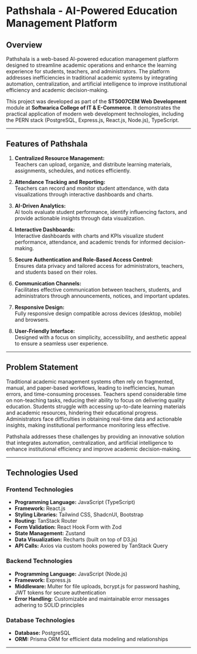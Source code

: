 # Pathshala - AI-Powered Education Management Platform

## Overview
Pathshala is a web-based AI-powered education management platform designed to streamline academic operations and enhance the learning experience for students, teachers, and administrators. The platform addresses inefficiencies in traditional academic systems by integrating automation, centralization, and artificial intelligence to improve institutional efficiency and academic decision-making.

This project was developed as part of the **ST5007CEM Web Development** module at **Softwarica College of IT & E-Commerce**. It demonstrates the practical application of modern web development technologies, including the PERN stack (PostgreSQL, Express.js, React.js, Node.js), TypeScript.

---

## Features of Pathshala

1. **Centralized Resource Management:**  
   Teachers can upload, organize, and distribute learning materials, assignments, schedules, and notices efficiently.

2. **Attendance Tracking and Reporting:**  
   Teachers can record and monitor student attendance, with data visualizations through interactive dashboards and charts.

3. **AI-Driven Analytics:**  
   AI tools evaluate student performance, identify influencing factors, and provide actionable insights through data visualization.

4. **Interactive Dashboards:**  
   Interactive dashboards with charts and KPIs visualize student performance, attendance, and academic trends for informed decision-making.

5. **Secure Authentication and Role-Based Access Control:**  
   Ensures data privacy and tailored access for administrators, teachers, and students based on their roles.

6. **Communication Channels:**  
   Facilitates effective communication between teachers, students, and administrators through announcements, notices, and important updates.

7. **Responsive Design:**  
   Fully responsive design compatible across devices (desktop, mobile) and browsers.

8. **User-Friendly Interface:**  
   Designed with a focus on simplicity, accessibility, and aesthetic appeal to ensure a seamless user experience.

---

## Problem Statement
Traditional academic management systems often rely on fragmented, manual, and paper-based workflows, leading to inefficiencies, human errors, and time-consuming processes. Teachers spend considerable time on non-teaching tasks, reducing their ability to focus on delivering quality education. Students struggle with accessing up-to-date learning materials and academic resources, hindering their educational progress. Administrators face difficulties in obtaining real-time data and actionable insights, making institutional performance monitoring less effective.

Pathshala addresses these challenges by providing an innovative solution that integrates automation, centralization, and artificial intelligence to enhance institutional efficiency and improve academic decision-making.

---

## Technologies Used

### Frontend Technologies
- **Programming Language:** JavaScript (TypeScript)
- **Framework:** React.js
- **Styling Libraries:** Tailwind CSS, ShadcnUI, Bootstrap
- **Routing:** TanStack Router
- **Form Validation:** React Hook Form with Zod
- **State Management:** Zustand
- **Data Visualization:** Recharts (built on top of D3.js)
- **API Calls:** Axios via custom hooks powered by TanStack Query

### Backend Technologies
- **Programming Language:** JavaScript (Node.js)
- **Framework:** Express.js
- **Middleware:** Multer for file uploads, bcrypt.js for password hashing, JWT tokens for secure authentication
- **Error Handling:** Customizable and maintainable error messages adhering to SOLID principles

### Database Technologies
- **Database:** PostgreSQL
- **ORM:** Prisma ORM for efficient data modeling and relationships
---

